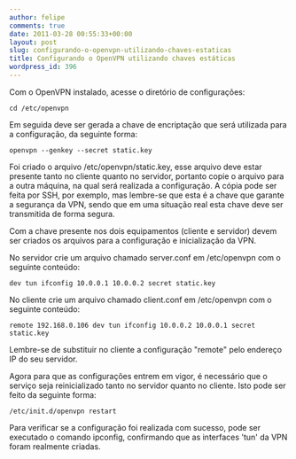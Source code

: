 ```yaml
---
author: felipe
comments: true
date: 2011-03-28 00:55:33+00:00
layout: post
slug: configurando-o-openvpn-utilizando-chaves-estaticas
title: Configurando o OpenVPN utilizando chaves estáticas
wordpress_id: 396
---
```


Com o OpenVPN instalado, acesse o diretório de configurações:

`cd /etc/openvpn`

Em seguida deve ser gerada a chave de encriptação que será utilizada para a configuração, da seguinte forma:

`openvpn --genkey --secret static.key`

Foi criado o arquivo /etc/openvpn/static.key, esse arquivo deve estar presente tanto no cliente quanto no servidor, portanto copie o arquivo para a outra máquina, na qual será realizada a configuração. A cópia pode ser feita por SSH, por exemplo, mas lembre-se que esta é a chave que garante a segurança da VPN, sendo que em uma situação real esta chave deve ser transmitida de forma segura.

Com a chave presente nos dois equipamentos (cliente e servidor) devem ser criados os arquivos para a configuração e inicialização da VPN.

No servidor crie um arquivo chamado server.conf em /etc/openvpn com o seguinte conteúdo:

`
dev tun
ifconfig 10.0.0.1 10.0.0.2
secret static.key
`

No cliente crie um arquivo chamado client.conf em /etc/openvpn com o seguinte conteúdo:

`
remote 192.168.0.106
dev tun
ifconfig 10.0.0.2 10.0.0.1
secret static.key
`

Lembre-se de substituir no cliente a configuração "remote" pelo endereço IP do seu servidor.

Agora para que as configurações entrem em vigor, é necessário que o serviço seja reinicializado tanto no servidor quanto no cliente. Isto pode ser feito da seguinte forma:

`/etc/init.d/openvpn restart`

Para verificar se a configuração foi realizada com sucesso, pode ser executado o comando ipconfig, confirmando que as interfaces 'tun' da VPN foram realmente criadas.




